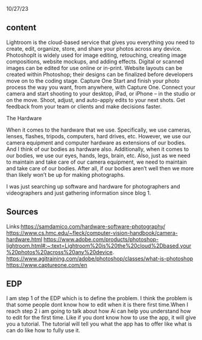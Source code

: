 10/27/23


## content
Lightroom is the cloud-based service that gives you everything you need to create, edit, organize, store, and share your photos across any device.
 PhotoshopIt is widely used for image editing, retouching, creating image compositions, website mockups, and adding effects. Digital or scanned images can be edited for use online or in-print. Website layouts can be created within Photoshop; their designs can be finalized before developers move on to the coding stage.
Capture One Start and finish your photo process the way you want, from anywhere, with Capture One. Connect your camera and start shooting to your desktop, iPad, or iPhone – in the studio or on the move.  Shoot, adjust, and auto-apply edits to your next shots.  Get feedback from your team or clients and make decisions faster.

The 
Hardware

When it comes to the hardware that we use.
Specifically, we use cameras, lenses, flashes, tripods, computers, hard drives, etc.
However, we use our camera equipment and computer hardware as extensions of our bodies.
And I think of our bodies as hardware also.
Additionally, when it comes to our bodies, we use our eyes, hands, legs, brain, etc.
Also, just as we need to maintain and take care of our camera equipment, we need to maintain and take care of our bodies.
After all, if our bodies aren’t well then we more than likely won’t be up for making photographs.

I was just searching up software and hardware for photographers and videographers and just gathering information since blog 1.

## Sources

Links:https://samdamico.com/hardware-software-photography/
    https://www.cs.hmc.edu/~fleck/computer-vision-handbook/camera-hardware.html
    https://www.adobe.com/products/photoshop-lightroom.html#:~:text=Lightroom%20is%20the%20cloud%2Dbased,your%20photos%20across%20any%20device.
https://www.agitraining.com/adobe/photoshop/classes/what-is-photoshop
https://www.captureone.com/en

## EDP
I am step 1 of the EDP which is to define the problem. I think the problem is that some people dont know how to edit when it is there first time.When I reach step 2 i am going to talk about how Ai can help you understand how to edit for the first time. Like if you dont know how to use the app, it will give you a tutorial. The tutorial will tell you what the app has to offer like what is can do like how to fully use it.

